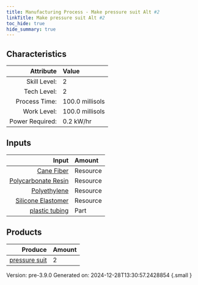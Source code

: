 ```yaml
---
title: Manufacturing Process - Make pressure suit Alt #2
linkTitle: Make pressure suit Alt #2
toc_hide: true
hide_summary: true
---
```



## Characteristics

| Attribute      | Value |
|--------:|:------|
|Skill Level:|2|
|Tech Level:|2|
|Process Time:|100.0 millisols|
|Work Level:|100.0 millisols|
|Power Required:|0.2 kW/hr|

## Inputs

| Input      | Amount |
|--------:|:------|
|[Cane Fiber](/docs/definitions/resource/cane-fiber)|Resource|0.3 kg|
|[Polycarbonate Resin](/docs/definitions/resource/polycarbonate-resin)|Resource|0.5 kg|
|[Polyethylene](/docs/definitions/resource/polyethylene)|Resource|0.2 kg|
|[Silicone Elastomer](/docs/definitions/resource/silicone-elastomer)|Resource|1.0 kg|
|[plastic tubing](/docs/definitions/part/plastic-tubing)|Part|3|

## Products


| Produce      | Amount |
|--------:|:------|
|[pressure suit](/docs/definitions/part/pressure-suit)|2|


Version: pre-3.9.0 Generated on: 2024-12-28T13:30:57.2428854
{.small }

